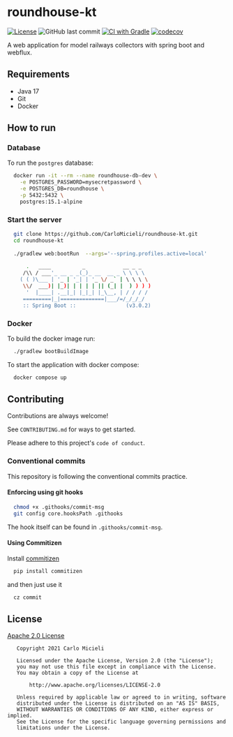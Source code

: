# roundhouse-kt

[![License](https://img.shields.io/badge/License-Apache%202.0-blue.svg)](https://opensource.org/licenses/Apache-2.0)
![GitHub last commit](https://img.shields.io/github/last-commit/CarloMicieli/roundhouse-kt)
[![CI with Gradle](https://github.com/CarloMicieli/roundhouse-kt/actions/workflows/ci.yml/badge.svg)](https://github.com/CarloMicieli/roundhouse-kt/actions/workflows/ci.yml)
[![codecov](https://codecov.io/gh/CarloMicieli/roundhouse-kt/branch/main/graph/badge.svg?token=DHN9KCK3GA)](https://codecov.io/gh/CarloMicieli/roundhouse-kt)

A web application for model railways collectors with spring boot and webflux.

## Requirements

* Java 17 
* Git
* Docker

## How to run

### Database

To run the `postgres` database:

```bash
  docker run -it --rm --name roundhouse-db-dev \
    -e POSTGRES_PASSWORD=mysecretpassword \
    -e POSTGRES_DB=roundhouse \
    -p 5432:5432 \
    postgres:15.1-alpine
```

### Start the server

```bash
  git clone https://github.com/CarloMicieli/roundhouse-kt.git
  cd roundhouse-kt
  
  ./gradlew web:bootRun  --args='--spring.profiles.active=local'
  
      .   ____          _            __ _ _
     /\\ / ___'_ __ _ _(_)_ __  __ _ \ \ \ \
    ( ( )\___ | '_ | '_| | '_ \/ _` | \ \ \ \
     \\/  ___)| |_)| | | | | || (_| |  ) ) ) )
      '  |____| .__|_| |_|_| |_\__, | / / / /
     =========|_|==============|___/=/_/_/_/
     :: Spring Boot ::                (v3.0.2)
```

### Docker 

To build the docker image run:

```bash
  ./gradlew bootBuildImage
```

To start the application with docker compose:

```bash
  docker compose up 
```

## Contributing

Contributions are always welcome!

See `CONTRIBUTING.md` for ways to get started.

Please adhere to this project's `code of conduct`.

### Conventional commits

This repository is following the conventional commits practice.

#### Enforcing using git hooks

```bash
  chmod +x .githooks/commit-msg
  git config core.hooksPath .githooks
```

The hook itself can be found in `.githooks/commit-msg`.

#### Using Commitizen

Install [commitizen](https://github.com/commitizen-tools/commitizen)

```bash
  pip install commitizen
```

and then just use it

```bash
  cz commit
```

## License

[Apache 2.0 License](https://choosealicense.com/licenses/apache-2.0/)

```
   Copyright 2021 Carlo Micieli

   Licensed under the Apache License, Version 2.0 (the "License");
   you may not use this file except in compliance with the License.
   You may obtain a copy of the License at

       http://www.apache.org/licenses/LICENSE-2.0

   Unless required by applicable law or agreed to in writing, software
   distributed under the License is distributed on an "AS IS" BASIS,
   WITHOUT WARRANTIES OR CONDITIONS OF ANY KIND, either express or implied.
   See the License for the specific language governing permissions and
   limitations under the License.
```
